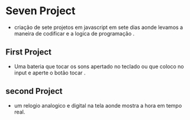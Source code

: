 # Seven Project

- criação de sete projetos em javascript em sete dias aonde levamos a maneira de
  codificar e a logica de programação .

## First Project

- Uma bateria que tocar os sons apertado no teclado ou que coloco no input e
  aperte o botão tocar .

## second Project

- um relogio analogico e digital na tela aonde mostra a hora em tempo real.
